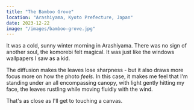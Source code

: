 ```yaml
---
title: "The Bamboo Grove"
location: "Arashiyama, Kyoto Prefecture, Japan"
date: 2023-12-22
image: "/images/bamboo-grove.jpg"
---
```



It was a cold, sunny winter morning in Arashiyama. There was no sign of another soul, the komorebi felt magical. It was just like the windows wallpapers I saw as a kid.


The diffusion makes the leaves lose sharpness - but it also draws more focus more on how the photo _feels_. In this case, it makes me feel that I'm standing under an all encompassing canopy, with light gently hitting my face, the leaves rustling while moving fluidly with the wind.

That's as close as I'll get to touching a canvas.
